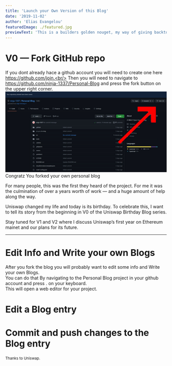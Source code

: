```yaml
---
title: 'Launch your Own Version of this Blog'
date: '2019-11-02'
author: 'Elias Evangelou'
featuredImage: ./featured.jpg
previewText: 'This is a builders golden nouget, my way of giving backto the community'
---
```


# V0 — Fork GitHub repo

If you dont already hace a github account you will need to create one here https://github.com/join.<br/>
Then you will need to navigate to https://github.com/ninja-1337/Personal-Blog and press the fork button on the upper right corner.<br/>
![](open.jpg)
Congratz You forked your own personal blog


For many people, this was the first they heard of the project. For me it was the culmination of over a years worth of work — and a huge amount of help along the way.

Uniswap changed my life and today is its birthday. To celebrate this, I want to tell its story from the beginning in V0 of the Uniswap Birthday Blog series.

Stay tuned for V1 and V2 where I discuss Uniswap’s first year on Ethereum mainet and our plans for its future.

---

# Edit Info and Write your own Blogs

After you fork the blog you will probably want to edit some info and Write your own Blogs.<br/>
You can do that By navigating to the Personal Blog project in your github account and press . on your keyboard.<br/>
This will open a web editor for your project.

# Edit a Blog entry

# Commit and push changes to the Blog entry




<small>Thanks to Uniswap.</small>
